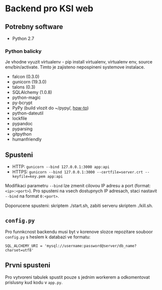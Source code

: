 # Backend pro KSI web

## Potrebny software

* Python 2.7

### Python balicky

Je vhodne vyuzit virtualenv - pip install virtualenv, virtualenv env, source env/bin/activate. Timto je zajisteno nepospineni systemove instalace.

* falcon (0.3.0)
* gunicorn (19.3.0)
* talons (0.3)
* SQLAlchemy (1.0.8)
* python-magic
* py-bcrypt
* PyPy (build vlozit do ~/pypy/, [how-to](http://doc.pypy.org/en/latest/build.html))
* python-dateutil
* lockfile
* pypandoc
* pyparsing
* gitpython
* humanfriendly

## Spusteni

* HTTP: `gunicorn --bind 127.0.0.1:3000 app:api`
* HTTPS: `gunicorn --bind 127.0.0.1:3000 --certfile=server.crt --keyfile=key.pem app:api`

Modifikaci parametru `--bind` lze zmenit cilovou IP adresu a port (format: `<ip>:<port>`). Pro spusteni na vsech dostupnych IP adresach, staci nastavit `--bind` na format `0:<port>`.

Doporucene spusteni: skriptem ./start.sh, zabiti serveru skriptem ./kill.sh.

## `config.py`
Pro funnkcnost backendu musi byt v korenove slozce repozitare souboor `config.py` s heslem k databazi ve formatu:

	SQL_ALCHEMY_URI = 'mysql://username:password@server/db_name?charset=utf8'

## Prvni spusteni

Pro vytvoreni tabulek spustit pouze s jednim workerem a odkomentovat prislusny
kud kodu v `app.py`.

